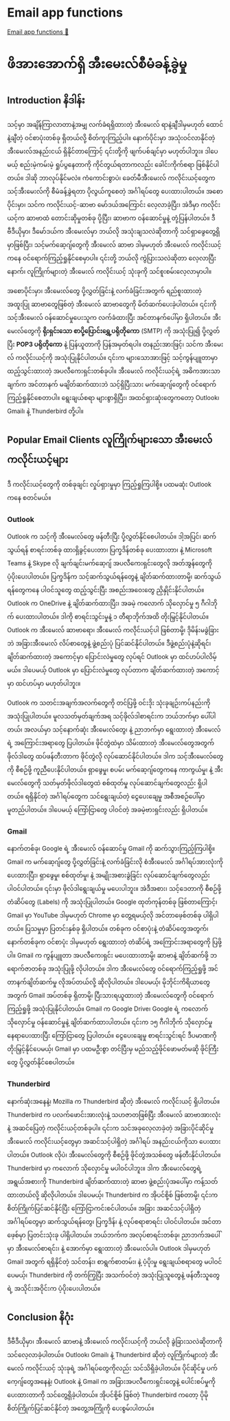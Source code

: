 # Email app functions

[Email app functions 🔗](https://www.coursera.org/learn/introduction-to-computers-and-operating-systems-and-security/lecture/C8Z9W/email-app-functions)

# ဖိအားအောက်ရှိ အီးမေးလ်စီမံခန့်ခွဲမှု

## Introduction နိဒါန်း

သင့်မှာ အချိန်ကြာလာတာနဲ့အမျှ လက်ခံရရှိထားတဲ့ အီးမေးလ် ရာနဲ့ချီဒါမှမဟုတ် ထောင်နဲ့ချီတဲ့ ဝင်စာပုံးတစ်ခု ရှိတယ်လို့ စိတ်ကူးကြည့်ပါ။ နောက်ပိုင်းမှာ အသုံးဝင်လာနိုင်တဲ့ အီးမေးလ်အနည်းငယ် ရှိနိုင်တာကြောင့် ၎င်းတို့ကို ဖျက်ပစ်ချင်မှာ မဟုတ်ပါဘူး။ ဒါပေမယ့် စည်းမဲ့ကမ်းမဲ့ ရှုပ်ပွနေတာကို ကိုင်တွယ်ရတာကလည်း ခေါင်းကိုက်စရာ ဖြစ်နိုင်ပါတယ်။ ဒါဆို ဘာလုပ်နိုင်မလဲ။ ကံကောင်းစွာပဲ၊ ခေတ်မီအီးမေးလ် ကလိုင်းယင့်တွေက သင့်အီးမေးလ်ကို စီမံခန့်ခွဲရတာ ပိုလွယ်ကူစေတဲ့ အင်္ဂါရပ်တွေ ပေးထားပါတယ်။ အစောပိုင်းမှာ၊ သင်က ကလိုင်းယင့်-ဆာဗာ မော်ဒယ်အကြောင်း လေ့လာခဲ့ပြီး၊ အဲဒီမှာ ကလိုင်းယင့်က ဆာဗာထံ တောင်းဆိုမှုတစ်ခု ပို့ပြီး၊ ဆာဗာက ဝန်ဆောင်မှုနဲ့ တုံ့ပြန်ပါတယ်။ ဒီဗီဒီယိုမှာ၊ ဒီမော်ဒယ်က အီးမေးလ်မှာ ဘယ်လို အသုံးချသလဲဆိုတာကို သင်ရှာဖွေတွေ့ရှိမှာဖြစ်ပြီး၊ သင့်မက်ဆေ့ဂျ်တွေကို အီးမေးလ် ဆာဗာ ဒါမှမဟုတ် အီးမေးလ် ကလိုင်းယင့်ကနေ ဝင်ရောက်ကြည့်ရှုနိုင်စေမှာပါ။ ၎င်းတို့ ဘယ်လို ကွဲပြားသလဲဆိုတာ လေ့လာပြီးနောက်၊ လူကြိုက်များတဲ့ အီးမေးလ် ကလိုင်းယင့် သုံးခုကို သင်စူးစမ်းလေ့လာမှာပါ။

အစောပိုင်းမှာ၊ အီးမေးလ်တွေ ပို့လွှတ်ခြင်းနဲ့ လက်ခံခြင်းအတွက် ရည်စူးထားတဲ့ အထူးပြု ဆာဗာတွေဖြစ်တဲ့ အီးမေးလ် ဆာဗာတွေကို မိတ်ဆက်ပေးခဲ့ပါတယ်။ ၎င်းကို သင့်အီးမေးလ် ဝန်ဆောင်မှုပေးသူက လက်ခံထားပြီး အင်တာနက်ပေါ်မှာ ရှိပါတယ်။ အီးမေးလ်တွေကို **ရိုးရှင်းသော စာပို့ပြောင်းရွှေ့ပရိုတိုကော** (SMTP) ကို အသုံးပြု၍ ပို့လွှတ်ပြီး **POP3 ပရိုတိုကော** နဲ့ ပြန်ယူတာကို ပြန်အမှတ်ရပါ။ တနည်းအားဖြင့်၊ သင်က အီးမေးလ် ကလိုင်းယင့်ကို အသုံးပြုနိုင်ပါတယ်။ ၎င်းက များသောအားဖြင့် သင့်ကွန်ပျူတာမှာ ထည့်သွင်းထားတဲ့ အပလီကေးရှင်းတစ်ခုပါ။ အီးမေးလ် ကလိုင်းယင့်ရဲ့ အဓိကအားသာချက်က အင်တာနက် မချိတ်ဆက်ထားဘဲ သင့်ရှိပြီးသား မက်ဆေ့ဂျ်တွေကို ဝင်ရောက်ကြည့်ရှုနိုင်စေတာပါ။ ရွေးချယ်စရာ များစွာရှိပြီး၊ အထင်ရှားဆုံးတွေကတော့ Outlook၊ Gmail၊ နဲ့ Thunderbird တို့ပါ။

## Popular Email Clients လူကြိုက်များသော အီးမေးလ် ကလိုင်းယင့်များ

ဒီ ကလိုင်းယင့်တွေကို တစ်ခုချင်း လှုပ်ရှားမှုမှာ ကြည့်ရှုကြပါစို့။ ပထမဆုံး Outlook ကနေ စတင်မယ်။

### Outlook

Outlook က သင့်ကို အီးမေးလ်တွေ ဖန်တီးပြီး ပို့လွှတ်နိုင်စေပါတယ်။ ဒါ့အပြင်၊ ဆက်သွယ်ရန် စာရင်းတစ်ခု ထားရှိခွင့်ပေးတာ၊ ပြက္ခဒိန်တစ်ခု ပေးထားတာ၊ နဲ့ Microsoft Teams နဲ့ Skype လို ချက်ချင်းမက်ဆေ့ဂျ် အပလီကေးရှင်းတွေလို အတ်အွန်တွေကို ပံ့ပိုးပေးပါတယ်။ ပြက္ခဒိန်က သင့်ဆက်သွယ်ရန်တွေနဲ့ ချိတ်ဆက်ထားတာမို့၊ ဆက်သွယ်ရန်တွေကနေ ပါဝင်သူတွေ ထည့်သွင်းပြီး အစည်းအဝေးတွေ ညှိနှိုင်းနိုင်ပါတယ်။ Outlook က OneDrive နဲ့ ချိတ်ဆက်ထားပြီး၊ အခမဲ့ ကလောက် သိုလှောင်မှု ၅ ဂီဂါဘိုက် ပေးထားပါတယ်။ ဒါကို စာရင်းသွင်းမှုနဲ့ ၁ တီရာဘိုက်အထိ တိုးမြှင့်နိုင်ပါတယ်။ Outlook က အီးမေးလ် ဆာဗာရော၊ အီးမေးလ် ကလိုင်းယင့်ပါ ဖြစ်တာမို့၊ ဒိုမိန်းမခွဲခြားဘဲ အခြားအီးမေးလ် လိပ်စာတွေနဲ့ ဖွဲ့စည်းပုံ ပြင်ဆင်နိုင်ပါတယ်။ ဒီဖွဲ့စည်းပုံနဲ့ဆိုရင်၊ ချိတ်ဆက်ထားတဲ့ အကောင့်မှာ ပြောင်းလဲမှုတွေ လုပ်ရင် Outlook မှာ ထင်ဟပ်ပါလိမ့်မယ်။ ဒါပေမယ့် Outlook မှာ ပြောင်းလဲမှုတွေ လုပ်တာက ချိတ်ဆက်ထားတဲ့ အကောင့်မှာ ထင်ဟပ်မှာ မဟုတ်ပါဘူး။

Outlook က သတင်းအချက်အလက်တွေကို တင်ပြဖို့ ဝင်းဒိုး သုံးခုချဉ်းကပ်နည်းကို အသုံးပြုပါတယ်။ မူလသတ်မှတ်ချက်အရ သင့်ဖိုလ်ဒါစာရင်းက ဘယ်ဘက်မှာ ပေါ်ပါတယ်၊ အလယ်မှာ သင့်နောက်ဆုံး အီးမေးလ်တွေ၊ နဲ့ ညာဘက်မှာ ရွေးထားတဲ့ အီးမေးလ်ရဲ့ အကြောင်းအရာတွေ ပြပါတယ်။ ဖိုင်တွဲထဲမှာ သိမ်းထားတဲ့ အီးမေးလ်တွေအတွက် ဖိုလ်ဒါတွေ ထပ်ဖန်တီးတာက ဖိုင်တွဲလို လုပ်ဆောင်နိုင်ပါတယ်။ ဒါက သင့်အီးမေးလ်တွေကို စီစဉ်ဖို့ ကူညီပေးနိုင်ပါတယ်။ ရှာဖွေမှု၊ စပမ်း မက်ဆေ့ဂျ်တွေကနေ ကာကွယ်မှု၊ နဲ့ အီးမေးလ်တွေကို သတ်မှတ်ဖိုလ်ဒါတွေထဲ စစ်ထုတ်မှု လုပ်ဆောင်ချက်တွေလည်း ရှိပါတယ်။ ရရှိနိုင်တဲ့ အင်္ဂါရပ်တွေက သင်ရွေးချယ်တဲ့ ငွေပေးချေမှု အစီအစဉ်ပေါ်မှာ မူတည်ပါတယ်။ ဒါပေမယ့် ကြော်ငြာတွေ ပါဝင်တဲ့ အခမဲ့ဗားရှင်းလည်း ရှိပါတယ်။

### Gmail

နောက်တစ်ခု၊ Google ရဲ့ အီးမေးလ် ဝန်ဆောင်မှု Gmail ကို ဆက်သွားကြည့်ကြပါစို့။ Gmail က မက်ဆေ့ဂျ်တွေ ပို့လွှတ်ခြင်းနဲ့ လက်ခံခြင်းလို စံအီးမေးလ် အင်္ဂါရပ်အားလုံးကို ပေးထားပြီး၊ ရှာဖွေမှု၊ စစ်ထုတ်မှု၊ နဲ့ အမျိုးအစားခွဲခြင်း လုပ်ဆောင်ချက်တွေလည်း ပါဝင်ပါတယ်။ ၎င်းမှာ ဖိုလ်ဒါရွေးချယ်မှု မပေးပါဘူး။ အဲဒီအစား၊ သင့်ဒေတာကို စီစဉ်ဖို့ တံဆိပ်တွေ (Labels) ကို အသုံးပြုပါတယ်။ Google ထုတ်ကုန်တစ်ခု ဖြစ်တာကြောင့်၊ Gmail မှာ YouTube ဒါမှမဟုတ် Chrome မှာ တွေ့ရမယ့်လို အင်တာဖေ့စ်တစ်ခု ပါရှိပါတယ်။ ပြသမှုမှာ ပြတင်းနှစ်ခု ရှိပါတယ်။ တစ်ခုက ဝင်စာပုံးနဲ့ တံဆိပ်တွေအတွက်၊ နောက်တစ်ခုက ဝင်စာပုံး ဒါမှမဟုတ် ရွေးထားတဲ့ တံဆိပ်ရဲ့ အကြောင်းအရာတွေကို ပြဖို့ပါ။ Gmail က ကွန်ပျူတာ အပလီကေးရှင်း မပေးထားတာမို့၊ ဆာဗာနဲ့ ချိတ်ဆက်ဖို့ ဘရောက်ဇာတစ်ခု အသုံးပြုဖို့ လိုပါတယ်။ ဒါက အီးမေးလ်တွေ ဝင်ရောက်ကြည့်ရှုဖို့ အင်တာနက်ချိတ်ဆက်မှု လိုအပ်တယ်လို့ ဆိုလိုပါတယ်။ ဒါပေမယ့်၊ မိုဘိုင်းကိရိယာတွေအတွက် Gmail အပ်တစ်ခု ရှိတာမို့၊ ပြီးသားရယူထားတဲ့ အီးမေးလ်တွေကို ဝင်ရောက်ကြည့်ရှုဖို့ အသုံးပြုနိုင်ပါတယ်။ Gmail က Google Drive၊ Google ရဲ့ ကလောက် သိုလှောင်မှု ဝန်ဆောင်မှုနဲ့ ချိတ်ဆက်ထားပါတယ်။ ၎င်းက ၁၅ ဂီဂါဘိုက် သိုလှောင်မှု နေရာပေးထားပြီး ကြော်ငြာတွေ ပြပါတယ်။ ငွေပေးချေမှု စာရင်းသွင်းရင် ဒီပမာဏကို တိုးမြှင့်နိုင်ပေမယ့်၊ Gmail မှာ ပထမဦးစွာ တင်ပြီးမှ မည်သည့်ဖိုင်ဖောမတ်မဆို ဖိုင်ကြီးတွေ ပို့လွှတ်နိုင်စေပါတယ်။

### Thunderbird

နောက်ဆုံးအနေနဲ့၊ Mozilla က Thunderbird ဆိုတဲ့ အီးမေးလ် ကလိုင်းယင့် ရှိပါတယ်။ Thunderbird က ပလက်ဖောင်းအားလုံးနဲ့ သဟဇာတဖြစ်ပြီး အီးမေးလ် ဆာဗာအားလုံးနဲ့ အဆင်ပြေတဲ့ ကလိုင်းယင့်တစ်ခုပါ။ ၎င်းက သင်အခုလေ့လာခဲ့တဲ့ အခြားပိုင်ဆိုင်မှု အီးမေးလ် ကလိုင်းယင့်တွေမှာ အဆင်သင့်ပါရှိတဲ့ အင်္ဂါရပ် အနည်းငယ်ကိုသာ ပေးထားပါတယ်။ Outlook လိုပဲ၊ အီးမေးလ်တွေကို စီစဉ်ဖို့ ဖိုင်တွဲအသစ်တွေ ဖန်တီးနိုင်ပါတယ်။ Thunderbird မှာ ကလောက် သိုလှောင်မှု မပါဝင်ပါဘူး။ ဒါက အီးမေးလ်တွေရဲ့ အရွယ်အစားကို Thunderbird ချိတ်ဆက်ထားတဲ့ ဆာဗာ ဖွဲ့စည်းပုံအပေါ်မှာ ကန့်သတ်ထားတယ်လို့ ဆိုလိုပါတယ်။ ဒါပေမယ့်၊ Thunderbird က အိုပင်စို့စ် ဖြစ်တာမို့၊ ၎င်းက စိတ်ကြိုက်ပြင်ဆင်နိုင်ပြီး ကြော်ငြာကင်းစင်ပါတယ်။ အခြား အဆင်သင့်ပါရှိတဲ့ အင်္ဂါရပ်တွေမှာ ဆက်သွယ်ရန်တွေ၊ ပြက္ခဒိန်၊ နဲ့ လုပ်စရာစာရင်း ပါဝင်ပါတယ်။ အင်တာဖေ့စ်မှာ ပြတင်းသုံးခု ပါရှိပါတယ်။ ဘယ်ဘက်က အလုပ်စာရင်းတစ်ခု၊ ညာဘက်အပေါ်မှာ အီးမေးလ်စာရင်း၊ နဲ့ အောက်မှာ ရွေးထားတဲ့ အီးမေးလ်ပါ။ Outlook ဒါမှမဟုတ် Gmail အတွက် ရရှိနိုင်တဲ့ သင်တန်း၊ စာရွက်စာတမ်း၊ နဲ့ ပံ့ပိုးမှု ရွေးချယ်စရာတွေ မပါဝင်ပေမယ့်၊ Thunderbird ကို တက်ကြွပြီး အသက်ဝင်တဲ့ အသုံးပြုသူတွေနဲ့ ဖန်တီးသူတွေရဲ့ အသိုင်းအဝိုင်းက ပံ့ပိုးပေးပါတယ်။

## Conclusion နိဂုံး

ဒီဗီဒီယိုမှာ၊ အီးမေးလ် ဆာဗာနဲ့ အီးမေးလ် ကလိုင်းယင့်ကို ဘယ်လို ခွဲခြားသလဲဆိုတာကို သင်လေ့လာခဲ့ပါတယ်။ Outlook၊ Gmail၊ နဲ့ Thunderbird ဆိုတဲ့ လူကြိုက်များတဲ့ အီးမေးလ် ကလိုင်းယင့် သုံးခုရဲ့ အင်္ဂါရပ်တွေကိုလည်း သင်သိရှိခဲ့ပါတယ်။ ပိုင်ဆိုင်မှု ပက်ကေ့ဂျ်တွေအနေနဲ့၊ Outlook နဲ့ Gmail က အခြားအပလီကေးရှင်းတွေနဲ့ ပေါင်းစပ်မှုကို ပေးထားတာကို သင်တွေ့ရှိခဲ့ပါတယ်။ အိုပင်စို့စ် ဖြစ်တဲ့ Thunderbird ကတော့ ပိုမို စိတ်ကြိုက်ပြင်ဆင်နိုင်တဲ့ အတွေ့အကြုံကို ပေးစွမ်းပါတယ်။
